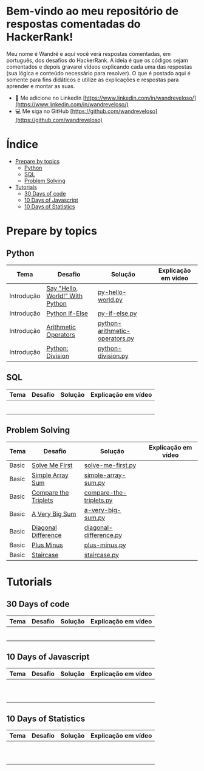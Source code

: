 <!---
Editor de markdown: https://stackedit.io/
Modelo: https://github.com/Java-aid/Hackerrank-Solutions/blob/master/README.md
 --->
# Bem-vindo ao meu repositório de respostas comentadas do HackerRank!

Meu nome é Wandré e aqui você verá respostas comentadas, em português, dos desafios do HackerRank.
A ideia é que os códigos sejam comentados e depois gravarei vídeos explicando cada uma das respostas (sua lógica e conteúdo necessário para resolver).
O que é postado aqui é somente para fins didáticos e utilize as explicações e respostas para aprender e montar as suas.
- 📄 Me adicione no LinkedIn [https://www.linkedin.com/in/wandreveloso/](https://www.linkedin.com/in/wandreveloso/)
- 💻 Me siga no GitHub [https://github.com/wandreveloso](https://github.com/wandreveloso)


# Índice

 - [Prepare by topics](https://github.com/wandreveloso/HackerRank#prepare-by-topics)
	 - [Python](https://github.com/wandreveloso/HackerRank#python)
	 - [SQL](https://github.com/wandreveloso/HackerRank#sql)
	 - [Problem Solving](https://github.com/wandreveloso/HackerRank#problem-solving)
 - [Tutorials](https://github.com/wandreveloso/HackerRank#tutorials)
	 - [30 Days of code](https://github.com/wandreveloso/HackerRank#30-days-of-code)
	 - [10 Days of Javascript](https://github.com/wandreveloso/HackerRank#10-days-of-javascript)
	 - [10 Days of Statistics](https://github.com/wandreveloso/HackerRank#10-days-of-statistics)

# Prepare by topics

## Python
| Tema | Desafio | Solução | Explicação em vídeo |
|--|--|--|--|
|Introdução|[Say "Hello, World!" With Python](https://www.hackerrank.com/challenges/py-hello-world)|[py-hello-world.py](https://github.com/wandreveloso/HackerRank/blob/main/py-hello-world.py)||
|Introdução|[Python If-Else](https://www.hackerrank.com/challenges/py-if-else)|[py-if-else.py](https://github.com/wandreveloso/HackerRank/blob/main/py-if-else.py)|  |
|Introdução|[Arithmetic Operators](https://www.hackerrank.com/challenges/python-arithmetic-operators)|[python-arithmetic-operators.py](https://github.com/wandreveloso/HackerRank/blob/main/python-arithmetic-operators.py)|  |
|Introdução|[Python: Division](https://www.hackerrank.com/challenges/python-division)|[python-division.py](https://github.com/wandreveloso/HackerRank/blob/main/python-division.py)|  |


## SQL
| Tema | Desafio | Solução | Explicação em vídeo |
|--|--|--|--|
|  |  |  |  |
|  |  |  |  |
|  |  |  |  |
|  |  |  |  |
|  |  |  |  |
|  |  |  |  |

## Problem Solving

| Tema | Desafio | Solução | Explicação em vídeo |
|--|--|--|--|
|Basic|[Solve Me First](https://www.hackerrank.com/challenges/solve-me-first)|[solve-me-first.py](https://github.com/wandreveloso/HackerRank/blob/main/solve-me-first.py)|  |
|Basic|[Simple Array Sum](https://www.hackerrank.com/challenges/simple-array-sum)|[simple-array-sum.py](https://github.com/wandreveloso/HackerRank/blob/main/simple-array-sum.py)|  |
|Basic|[Compare the Triplets](https://www.hackerrank.com/challenges/compare-the-triplets)|[compare-the-triplets.py](https://github.com/wandreveloso/HackerRank/blob/main/compare-the-triplets.py)|  |
|Basic|[A Very Big Sum](https://www.hackerrank.com/challenges/a-very-big-sum)|[a-very-big-sum.py](https://github.com/wandreveloso/HackerRank/blob/main/a-very-big-sum.py)|  |
|Basic|[Diagonal Difference](https://www.hackerrank.com/challenges/diagonal-difference)|[diagonal-difference.py](https://github.com/wandreveloso/HackerRank/blob/main/diagonal-difference.py)|  |
|Basic|[Plus Minus](https://www.hackerrank.com/challenges/plus-minus)|[plus-minus.py](https://github.com/wandreveloso/HackerRank/blob/main/plus-minus.py)|  |
|Basic|[Staircase](https://www.hackerrank.com/challenges/staircase)|[staircase.py](https://github.com/wandreveloso/HackerRank/blob/main/staircase.py)|  |

# Tutorials

## 30 Days of code
| Tema | Desafio | Solução | Explicação em vídeo |
|--|--|--|--|
|  |  |  |  |
|  |  |  |  |
|  |  |  |  |
|  |  |  |  |
|  |  |  |  |
|  |  |  |  |

## 10 Days of Javascript
| Tema | Desafio | Solução | Explicação em vídeo |
|--|--|--|--|
|  |  |  |  |
|  |  |  |  |
|  |  |  |  |
|  |  |  |  |
|  |  |  |  |
|  |  |  |  |
|  |  |  |  |
|  |  |  |  |
|  |  |  |  |
|  |  |  |  |


## 10 Days of Statistics
| Tema | Desafio | Solução | Explicação em vídeo |
|--|--|--|--|
|  |  |  |  |
|  |  |  |  |
|  |  |  |  |
|  |  |  |  |
|  |  |  |  |
|  |  |  |  |
|  |  |  |  |
|  |  |  |  |
|  |  |  |  |
|  |  |  |  |
